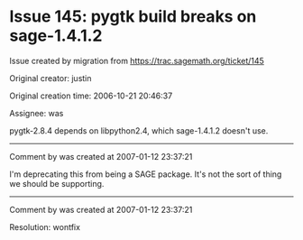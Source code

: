 # Issue 145: pygtk build breaks on sage-1.4.1.2

Issue created by migration from https://trac.sagemath.org/ticket/145

Original creator: justin

Original creation time: 2006-10-21 20:46:37

Assignee: was

pygtk-2.8.4 depends on libpython2.4, which sage-1.4.1.2 doesn't use.



---

Comment by was created at 2007-01-12 23:37:21

I'm deprecating this from being a SAGE package.  It's not the sort of thing we should be supporting.


---

Comment by was created at 2007-01-12 23:37:21

Resolution: wontfix
